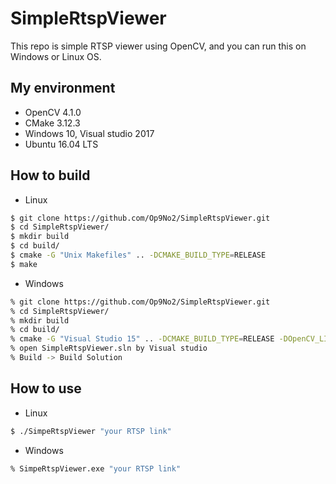 # SimpleRtspViewer
This repo is simple RTSP viewer using OpenCV, and you can run this on Windows or Linux OS.

## My environment
- OpenCV 4.1.0
- CMake 3.12.3
- Windows 10, Visual studio 2017
- Ubuntu 16.04 LTS

## How to build
- Linux
```bash
$ git clone https://github.com/Op9No2/SimpleRtspViewer.git
$ cd SimpleRtspViewer/
$ mkdir build
$ cd build/
$ cmake -G "Unix Makefiles" .. -DCMAKE_BUILD_TYPE=RELEASE
$ make
```

- Windows
```bash
% git clone https://github.com/Op9No2/SimpleRtspViewer.git
% cd SimpleRtspViewer/
% mkdir build
% cd build/
% cmake -G "Visual Studio 15" .. -DCMAKE_BUILD_TYPE=RELEASE -DOpenCV_LIBS="your opencv folder" -DOpenCV_DIR="your opencv folder"
% open SimpleRtspViewer.sln by Visual studio
% Build -> Build Solution
```

## How to use
- Linux
```bash
$ ./SimpeRtspViewer "your RTSP link"
```

- Windows
```bash
% SimpeRtspViewer.exe "your RTSP link"
```
